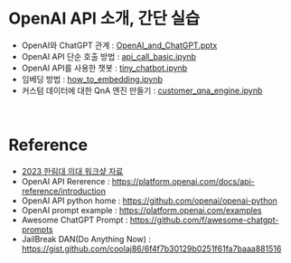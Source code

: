 # OpenAI API 소개, 간단 실습

- OpenAI와 ChatGPT 관계 : [OpenAI_and_ChatGPT.pptx](OpenAI_and_ChatGPT.pptx)
- OpenAI API 단순 호출 방법 : [api_call_basic.ipynb](api_call_basic.ipynb) 
- OpenAI API를 사용한 챗봇 : [tiny_chatbot.ipynb](tiny_chatbot.ipynb)
- 임베딩 방법 : [how_to_embedding.ipynb](how_to_embedding.ipynb)
- 커스텀 데이터에 대한 QnA 엔진 만들기 : [customer_qna_engine.ipynb](customer_qna_engine.ipynb)

<br>

# Reference

- [2023 한림대 의대 워크샾 자료](https://github.com/dhrim/2023_hallym_chatgpt_workshop)
- OpenAI API Rererence : https://platform.openai.com/docs/api-reference/introduction
- OpenAI API python home : https://github.com/openai/openai-python
- OpenAI prompt example : https://platform.openai.com/examples
- Awesome ChatGPT Prompt : https://github.com/f/awesome-chatgpt-prompts
- JailBreak DAN(Do Anything Now) : https://gist.github.com/coolaj86/6f4f7b30129b0251f61fa7baaa881516


